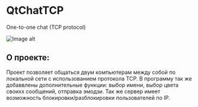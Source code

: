 # QtChatTCP
One-to-one chat (TCP protocol)

![Image alt](https://sun9-76.userapi.com/impf/c855616/v855616602/c0e52/q2sNXaNTHs4.jpg?size=900x500&quality=96&sign=18d015668feab98ad11cb984fd0a3d6b&type=album![image](https://github.com/DenMeow/QtChatUDP/assets/127181531/e6172a2a-6513-4dac-b773-223d76d57ce2))

## О проекте:
Проект позволяет общаться двум компьютерам между собой по локальной сети с использованием протокола TCP. В программу так же добаввлены дополнительные функции: выбор имени, выбор цвета своихх сообщений, отправка эмодзи. Так же сервер имеет возможность блокировки/разблокировки пользователей по IP.
